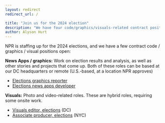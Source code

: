 ```yaml
---
layout: redirect
redirect_url: /

title: "Join us for the 2024 election"
description: "We have four code/graphics/visuals-related contract positions open. Come join us!"
author: Alyson Hurt
---
```


NPR is staffing up for the 2024 elections, and we have a few contract code / graphics / visual positions open:

**News Apps / graphics:** Work on election results and analysis, as well as other stories and projects that come up. Both of these roles can be based at our DC headquarters or remote (U.S.-based, at a location NPR approves)

* [Elections graphics reporter](https://grnh.se/d55dda975us)
* [Elections news apps developer](https://grnh.se/5623b8475us)

**Visuals:** Photo and video-related roles. These are hybrid roles, requiring some onsite work.

* [Visuals editor, elections](https://boards.greenhouse.io/nationalpublicradioinc/jobs/4310679005) (DC)
* [Associate producer, elections](https://boards.greenhouse.io/nationalpublicradioinc/jobs/4310671005) (NYC)
